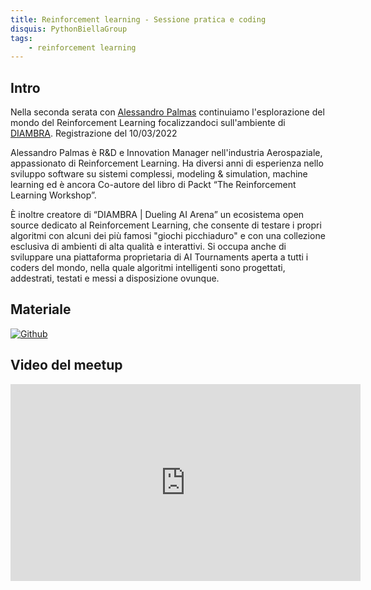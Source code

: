 ```yaml
---
title: Reinforcement learning - Sessione pratica e coding
disquis: PythonBiellaGroup
tags:
    - reinforcement learning
---
```


## Intro

Nella seconda serata con [Alessandro Palmas](https://www.linkedin.com/in/alessandropalmas/) continuiamo l'esplorazione del mondo del Reinforcement Learning focalizzandoci sull'ambiente di [DIAMBRA](https://diambra.ai).
Registrazione del 10/03/2022

Alessandro Palmas è R&D e Innovation Manager nell'industria Aerospaziale, appassionato di Reinforcement Learning.
Ha diversi anni di esperienza nello sviluppo software su sistemi complessi, modeling & simulation, machine learning ed è ancora Co-autore del libro di Packt “The Reinforcement Learning Workshop”.

È inoltre creatore di “DIAMBRA | Dueling AI Arena” un ecosistema open source dedicato al Reinforcement Learning, che consente di testare i propri algoritmi con alcuni dei più famosi "giochi picchiaduro" e con una collezione esclusiva di ambienti di alta qualità e interattivi. Si occupa anche di sviluppare una piattaforma proprietaria di AI Tournaments aperta a tutti i coders del mondo, nella quale algoritmi intelligenti sono progettati, addestrati, testati e messi a disposizione ovunque.

## Materiale

[![Github](https://img.shields.io/badge/GitHub-181717.svg?style=for-the-badge&logo=GitHub&logoColor=white)](https://github.com/PythonBiellaGroup/MaterialeSerate/)

## Video del meetup
<iframe width="560" height="315" src="https://www.youtube.com/embed/TeFdKdRY_BY?si=rQHoVKcoxbACQggr" title="YouTube video player" frameborder="0" allow="accelerometer; autoplay; clipboard-write; encrypted-media; gyroscope; picture-in-picture; web-share" allowfullscreen></iframe>
